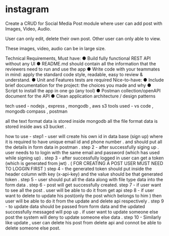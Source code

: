 # instagram

Create a CRUD for Social Media Post module where user can add post with Images, Video, Audio. 

User can only edit, delete their own post.
Other user can only able to view.

These images, video, audio can be in large size. 

Technical Requirements, Must have:
● Build fully functional REST API without any UI
● README.md should contain all the information that the reviewers need to run and use the app
● Write code with your teammates in mind: apply the standard code style, readable, easy to review & understand.
● Unit and Features tests are required
Nice-to-have:
● Include brief documentation for the project: the choices you made and why
● Script to install the app in one go (any tool)
● Postman collection/openAPI document for the API
● Clean application architecture / design patterns


tech used  - nodejs , express , mongodb , aws s3
tools used  - vs code , mongodb compass , postman 



all the text format data is stored inside mongodb 
all the file format data is stored inside aws s3 bucket .

how to use -
step1 -  user will create his own id in data base (sign up) where it is required to have unique email id and phone number . and should put all the details in form data in postman .
step 2 - after successfully siging up . user needs  to to login with the same email and password (which has used while signing up) . 
step 3  - after successfully logged in user can get a token (which is generated from jwt) . 
(   FOR CREATING A POST USER MUST NEED TO LOGGIN FIRST )
step 4  - the generated token should put inside the header column with key (x-api-key) and the value should be that generated token .
step 5 - user should put all the data along with file type data into the form data . 
step 6 - post will get successfully created.
step 7 - if user want to see all the post . user will be able to do it from get api 
step 8  - if user want to delete to update his post(only the post which belongs to him ) then user will be able to do it from the update and delete api respectively .
step 9 - to update data should be passed from form data and the updated successfully messaged will pop up . if user want to update someone else post the system will deny to update someone else data . 
step 10 - Similarly like update , user can delete his post from delete api and connot be able to delete someone else post. 